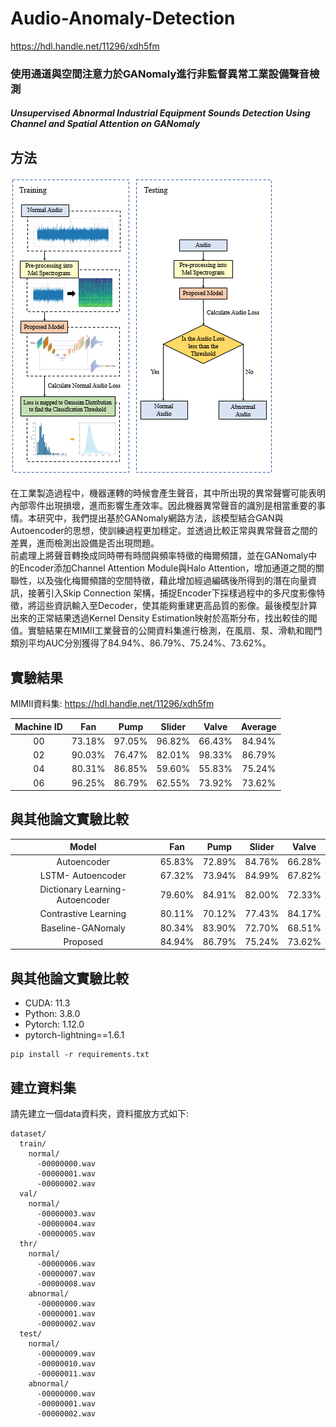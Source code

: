 # Audio-Anomaly-Detection
<https://hdl.handle.net/11296/xdh5fm>
### 使用通道與空間注意力於GANomaly進行非監督異常工業設備聲音檢測
##### Unsupervised Abnormal Industrial Equipment Sounds Detection Using Channel and Spatial Attention on GANomaly

## 方法
<img src="https://github.com/karta13373580/Audio-Anomaly-Detection/blob/main/result_photo/github_photo/1.PNG">

在工業製造過程中，機器運轉的時候會產生聲音，其中所出現的異常聲響可能表明內部零件出現損壞，進而影響生產效率。因此機器異常聲音的識別是相當重要的事情。本研究中，我們提出基於GANomaly網路方法，該模型結合GAN與Autoencoder的思想，使訓練過程更加穩定。並透過比較正常與異常聲音之間的差異，進而檢測出設備是否出現問題。  
前處理上將聲音轉換成同時帶有時間與頻率特徵的梅爾頻譜，並在GANomaly中的Encoder添加Channel Attention Module與Halo Attention，增加通道之間的關聯性，以及強化梅爾頻譜的空間特徵，藉此增加經過編碼後所得到的潛在向量資訊，接著引入Skip Connection 架構，捕捉Encoder下採樣過程中的多尺度影像特徵，將這些資訊輸入至Decoder，使其能夠重建更高品質的影像。最後模型計算出來的正常結果透過Kernel Density Estimation映射於高斯分布，找出較佳的閥值。實驗結果在MIMII工業聲音的公開資料集進行檢測，在風扇、泵、滑軌和閥門類別平均AUC分別獲得了84.94%、86.79%、75.24%、73.62%。

## 實驗結果
MIMII資料集: <https://hdl.handle.net/11296/xdh5fm>

| Machine ID | Fan | Pump | Slider | Valve | Average |
| :----: | :----: | :----: | :----: | :----: | :----: |
| 00 | 73.18% | 97.05% | 96.82% | 66.43% | 84.94% |
| 02 | 90.03% | 76.47% | 82.01% | 98.33% | 86.79% |
| 04 | 80.31% | 86.85% | 59.60% | 55.83% | 75.24% |
| 06 | 96.25% | 86.79% | 62.55% | 73.92% | 73.62% |

## 與其他論文實驗比較
| Model | Fan | Pump | Slider | Valve |
| :----: | :----: | :----: | :----: | :----: |
| Autoencoder | 65.83% | 72.89% | 84.76% | 66.28% |
| LSTM- Autoencoder | 67.32% | 73.94% | 84.99% | 67.82% |
| Dictionary Learning-Autoencoder | 79.60% | 84.91% | 82.00% | 72.33% |
| Contrastive Learning | 80.11% | 70.12% | 77.43% | 84.17% |
| Baseline-GANomaly | 80.34% | 83.90% | 72.70% | 68.51% |
| Proposed | 84.94% | 86.79% | 75.24% | 73.62% |

## 與其他論文實驗比較
* CUDA: 11.3
* Python: 3.8.0
* Pytorch: 1.12.0
* pytorch-lightning==1.6.1
```
pip install -r requirements.txt
```

## 建立資料集
請先建立一個data資料夾，資料擺放方式如下: 
```
dataset/
  train/
    normal/
      -00000000.wav
      -00000001.wav
      -00000002.wav
  val/
    normal/
      -00000003.wav
      -00000004.wav
      -00000005.wav
  thr/
    normal/
      -00000006.wav
      -00000007.wav
      -00000008.wav
    abnormal/
      -00000000.wav
      -00000001.wav
      -00000002.wav
  test/
    normal/
      -00000009.wav
      -00000010.wav
      -00000011.wav
    abnormal/
      -00000000.wav
      -00000001.wav
      -00000002.wav
```
